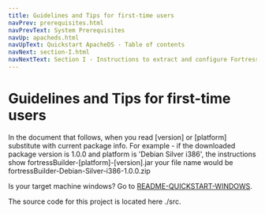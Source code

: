 ```yaml
---
title: Guidelines and Tips for first-time users
navPrev: prerequisites.html
navPrevText: System Prerequisites
navUp: apacheds.html
navUpText: Quickstart ApacheDS - Table of contents
navNext: section-I.html
navNextText: Section I - Instructions to extract and configure Fortress Builder Package
---
```


# Guidelines and Tips for first-time users


In the document that follows, when you read \[version\] or [platform] substitute with current package info. For example - if the downloaded package version is 1.0.0 and platform is 'Debian Silver i386', the instructions show fortressBuilder-\[platform\]-\[version\].jar your file name would be fortressBuilder-Debian-Silver-i386-1.0.0.zip

Is your target machine windows? Go to [README-QUICKSTART-WINDOWS](../windows/windows.html).

The source code for this project is located here ./src.

